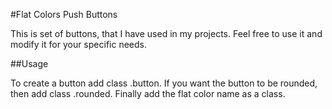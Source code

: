 #Flat Colors Push Buttons

This is set of buttons, that I have used in my projects. Feel free to use it and modify it for your specific needs.

##Usage

To create a button add class .button.
If you want the button to be rounded, then add class .rounded.
Finally add the flat color name as a class.
